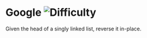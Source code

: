 # Google ![Difficulty](https://img.shields.io/badge/-EASY-green)
	
Given the head of a singly linked list, reverse it in-place.
	
